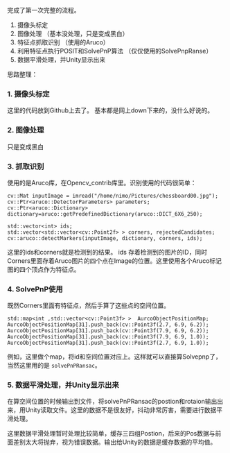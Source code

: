 完成了第一次完整的流程。
1. 摄像头标定
2. 图像处理 （基本没处理，只是变成黑白）
3. 特征点抓取识别 （使用的Aruco）
4. 利用特征点执行POSIT和SolvePnP算法 （仅仅使用的SolvePnpRanse）
6. 数据平滑处理，并Unity显示出来

思路整理：

### 1. 摄像头标定
这里的代码放到Github上去了。 基本都是网上down下来的，没什么好说的。

### 2. 图像处理
只是变成黑白

### 3. 抓取识别
使用的是Aruco库，在Opencv_contrib库里。识别使用的代码很简单：

```
cv::Mat inputImage = imread("/home/nimo/Pictures/chessboard00.jpg");
cv::Ptr<aruco::DetectorParameters> parameters;
cv::Ptr<aruco::Dictionary> dictionary=aruco::getPredefinedDictionary(aruco::DICT_6X6_250);

std::vector<int> ids;
std::vector<std::vector<cv::Point2f> > corners, rejectedCandidates;
cv::aruco::detectMarkers(inputImage, dictionary, corners, ids);
```

这里的ids和corners就是检测到的结果。
ids 存着检测到的图片的ID，同时Corners里面存着Aruco图片的四个点在Image的位置。这里使用各个Aruco标记图的四个顶点作为特征点。

### 4. SolvePnP使用
既然Corners里面有特征点，然后手算了这些点的空间位置。
```
std::map<int ,std::vector<cv::Point3f> >  AurcoObjectPositionMap;
AurcoObjectPositionMap[31].push_back(cv::Point3f(2.7, 6.9, 6.2));
AurcoObjectPositionMap[31].push_back(cv::Point3f(7.9, 6.9, 6.2));
AurcoObjectPositionMap[31].push_back(cv::Point3f(7.9, 6.9, 1.0));
AurcoObjectPositionMap[31].push_back(cv::Point3f(2.7, 6.9, 1.0));
```
例如，这里做个map，将id和空间位置对应上。这样就可以直接算Solvepnp了，当然这里用的是
`solvePnPRansac`。

### 5. 数据平滑处理，并Unity显示出来

在算空间位置的时候输出到文件，将solvePnPRansac的postion和rotaion输出出来，用Unity读取文件。这里的数据不是很友好，抖动非常厉害，需要进行数据平滑处理。

这里数据平滑处理暂时处理比较简单，缓存三四组Postion，后来的Pos数据与前面差别太大将抛弃，视为错误数据。输出给Unity的数据是缓存数据的平均值。



    